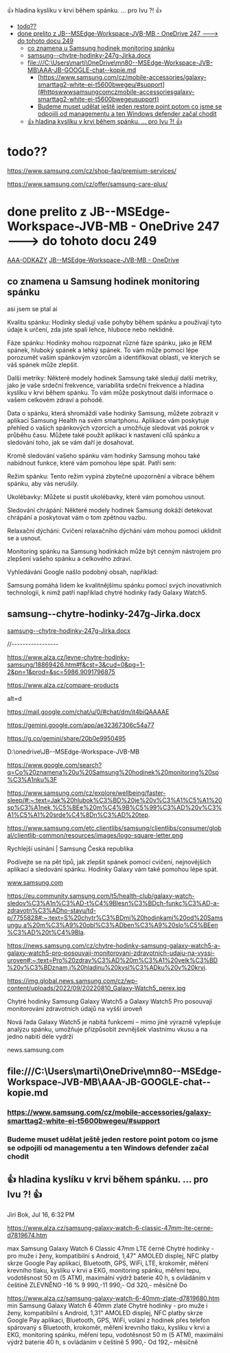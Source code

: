
👍 hladina kyslíku v krvi během spánku. ... pro Ivu  ?! 👍

- [todo??](#todo)
- [done prelito  z JB--MSEdge-Workspace-JVB-MB - OneDrive 247 ---\> do tohoto docu 249](#done-prelito--z-jb--msedge-workspace-jvb-mb---onedrive-247-----do-tohoto-docu-249)
	- [co znamena u Samsung hodinek monitoring spánku](#co-znamena-u-samsung-hodinek-monitoring-spánku)
	- [samsung--chytre-hodinky-247g-Jirka.docx](#samsung--chytre-hodinky-247g-jirkadocx)
	- [file:///C:\\Users\\marti\\OneDrive\\mn80--MSEdge-Workspace-JVB-MB\\AAA-JB-GOOGLE-chat--kopie.md](#filecusersmartionedrivemn80--msedge-workspace-jvb-mbaaa-jb-google-chat--kopiemd)
		- [https://www.samsung.com/cz/mobile-accessories/galaxy-smarttag2-white-ei-t5600bwegeu/#support](#httpswwwsamsungcomczmobile-accessoriesgalaxy-smarttag2-white-ei-t5600bwegeusupport)
		- [Budeme muset udělat ještě jeden restore point potom co jsme se odpojili od managementu a ten Windows defender začal chodit](#budeme-muset-udělat-ještě-jeden-restore-point-potom-co-jsme-se-odpojili-od-managementu-a-ten-windows-defender-začal-chodit)
	- [👍 hladina kyslíku v krvi během spánku. ... pro Ivu  ?! 👍](#-hladina-kyslíku-v-krvi-během-spánku--pro-ivu---)


# todo??

https://www.samsung.com/cz/shop-faq/premium-services/

https://www.samsung.com/cz/offer/samsung-care-plus/


# done prelito  z JB--MSEdge-Workspace-JVB-MB - OneDrive 247 ---> do tohoto docu 249
[AAA-ODKAZY](../AAA-ODKAZY.f8.md)
[JB--MSEdge-Workspace-JVB-MB - OneDrive](https://onedrive.live.com/?id=BD7EC0AC1B4D4A31%21s8ee90528df21466eb3465aa3c889f4d7&cid=BD7EC0AC1B4D4A31)




## co znamena u Samsung hodinek monitoring spánku
asi jsem se ptal ai

Kvalitu spánku: Hodinky sledují vaše pohyby během spánku a používají tyto údaje k určení, zda jste spali lehce, hluboce nebo neklidně. 

Fáze spánku: Hodinky mohou rozpoznat různé fáze spánku, jako je REM spánek, hluboký spánek a lehký spánek. To vám může pomoci lépe porozumět vašim spánkovým vzorcům a identifikovat oblasti, ve kterých se váš spánek může zlepšit. 

Další metriky: Některé modely hodinek Samsung také sledují další metriky, jako je vaše srdeční frekvence, variabilita srdeční frekvence a hladina kyslíku v krvi během spánku. To vám může poskytnout další informace o vašem celkovém zdraví a pohodě. 

Data o spánku, která shromáždí vaše hodinky Samsung, můžete zobrazit v aplikaci Samsung Health na svém smartphonu. Aplikace vám poskytuje přehled o vašich spánkových vzorcích a umožňuje sledovat váš pokrok v průběhu času. Můžete také použít aplikaci k nastavení cílů spánku a sledování toho, jak se vám daří je dosahovat. 

Kromě sledování vašeho spánku vám hodinky Samsung mohou také nabídnout funkce, které vám pomohou lépe spát. Patří sem: 

Režim spánku: Tento režim vypíná zbytečné upozornění a vibrace během spánku, aby vás nerušily. 

Ukolébavky: Můžete si pustit ukolébavky, které vám pomohou usnout. 

Sledování chrápání: Některé modely hodinek Samsung dokáží detekovat chrápání a poskytovat vám o tom zpětnou vazbu. 

Relaxační dýchání: Cvičení relaxačního dýchání vám mohou pomoci uklidnit se a usnout. 

Monitoring spánku na Samsung hodinkách může být cenným nástrojem pro zlepšení vašeho spánku a celkového zdraví. 


Vyhledávání Google našlo podobný obsah, například: 

Samsung pomáhá lidem ke kvalitnějšímu spánku pomocí svých inovativních technologií, k nimž patří například chytré hodinky řady Galaxy Watch5. 

 

## samsung--chytre-hodinky-247g-Jirka.docx

[samsung--chytre-hodinky-247g-Jirka.docx](https://onedrive.live.com/personal/bd7ec0ac1b4d4a31/_layouts/15/Doc.aspx?resid=BD7EC0AC1B4D4A31!s7a8c672f62474df484df35c14cd72fc4&cid=bd7ec0ac1b4d4a31&migratedtospo=true&app=Word)

//-----------------


https://www.alza.cz/levne-chytre-hodinky-samsung/18869426.htm#f&cst=3&cud=0&pg=1-2&pn=1&prod=&sc=5986.9091796875 

 

https://www.alza.cz/compare-products 

 

alt=d 

 

https://mail.google.com/chat/u/0/#chat/dm/it4biQAAAAE 

 

https://gemini.google.com/app/ae32367306c54a77 

 

https://g.co/gemini/share/20b0e9950495 

 

D:\onedrive\JB--MSEdge-Workspace-JVB-MB 

 

https://www.google.com/search?q=Co%20znamena%20u%20Samsung%20hodinek%20monitoring%20sp%C3%A1nku%3F 

 

https://www.samsung.com/cz/explore/wellbeing/faster-sleep/#:~:text=Jak%20hlubok%C3%BD%20je%20v%C3%A1%C5%A1%20sp%C3%A1nek,%C5%BEe%20m%C4%9B%C5%99%C3%AD%20v%C3%A1%C5%A1%20srde%C4%8Dn%C3%AD%20tep. 

https://www.samsung.com/etc.clientlibs/samsung/clientlibs/consumer/global/clientlib-common/resources/images/logo-square-letter.png 

Rychlejší usínání | Samsung Česká republika 

Podívejte se na pět tipů, jak zlepšit spánek pomocí cvičení, nejnovějších aplikací a sledování spánku. Hodinky Galaxy vám také pomohou lépe spát. 

www.samsung.com 


 

 

https://eu.community.samsung.com/t5/health-club/galaxy-watch-sledov%C3%A1n%C3%AD-t%C4%9Blesn%C3%BDch-funkc%C3%AD-a-zdravotn%C3%ADho-stavu/td-p/7755828#:~:text=S%20chytr%C3%BDmi%20hodinkami%20od%20Samsungu,a%20m%C3%A9%20obl%C3%ADben%C3%A9%20slo%C5%BEen%C3%AD%20t%C4%9Bla. 

 

 

https://news.samsung.com/cz/chytre-hodinky-samsung-galaxy-watch5-a-galaxy-watch5-pro-posouvaji-monitorovani-zdravotnich-udaju-na-vyssi-uroven#:~:text=Pro%20zdrav%C3%AD%20m%C3%A1%20velk%C3%BD%20v%C3%BDznam,i%20hladinu%20kysl%C3%ADku%20v%20krvi. 

https://img.global.news.samsung.com/cz/wp-content/uploads/2022/09/20220810_Galaxy-Watch5_perex.jpg 

Chytré hodinky Samsung Galaxy Watch5 a Galaxy Watch5 Pro posouvají monitorování zdravotních údajů na vyšší úroveň 

Nová řada Galaxy Watch5 je nabitá funkcemi – mimo jiné výrazně vylepšuje analýzu spánku, umožňuje přizpůsobit zevnějšek vlastnímu vkusu a na jedno nabití déle vydrží 

news.samsung.com 


 

## file:///C:\Users\marti\OneDrive\mn80--MSEdge-Workspace-JVB-MB\AAA-JB-GOOGLE-chat--kopie.md

 

### https://www.samsung.com/cz/mobile-accessories/galaxy-smarttag2-white-ei-t5600bwegeu/#support
 

### Budeme muset udělat ještě jeden restore point potom co jsme se odpojili od managementu a ten Windows defender začal chodit


## 👍 hladina kyslíku v krvi během spánku. ... pro Ivu  ?! 👍

Jiri Bok, Jul 16, 6:32 PM


https://www.alza.cz/samsung-galaxy-watch-6-classic-47mm-lte-cerne-d7819674.htm

max Samsung Galaxy Watch 6 Classic 47mm LTE černé
Chytré hodinky - pro muže i ženy, kompatibilní s Android, 1,47" AMOLED displej, NFC platby skrze Google Pay aplikaci, Bluetooth, GPS, WiFi, LTE, krokoměr, měření krevního tlaku, kyslíku v krvi a EKG, monitoring spánku, měření tepu, vodotěsnost 50 m (5 ATM), maximální výdrž baterie 40 h, s ovládáním v češtině
ZLEVNĚNO -16 %
9 990,-11 990,-
Od 320,- měsíčně
Do

https://www.alza.cz/samsung-galaxy-watch-6-40mm-zlate-d7819680.htm
min Samsung Galaxy Watch 6 40mm zlaté
Chytré hodinky - pro muže i ženy, kompatibilní s Android, 1,31" AMOLED displej, NFC platby skrze Google Pay aplikaci, Bluetooth, GPS, WiFi, volání z hodinek přes telefon spárovaný s Bluetooth, krokoměr, měření krevního tlaku, kyslíku v krvi a EKG, monitoring spánku, měření tepu, vodotěsnost 50 m (5 ATM), maximální výdrž baterie 40 h, s ovládáním v češtině
5 990,-
Od 192,- měsíčně


